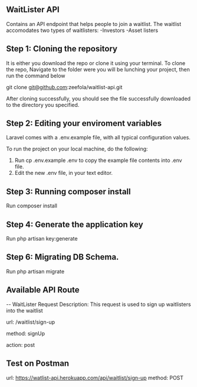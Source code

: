 ## WaitLister API

Contains an API endpoint that helps people to join a waitlist. The waitlist accomodates two types of waitlisters:
-Investors
-Asset listers

## Step 1: Cloning the repository

It is either you download the repo or clone it using your terminal. To clone the repo, Navigate to the folder were you will be lunching your project, then run the command below

<copy-button> git clone git@github.com:zeefola/waitlist-api.git </copy-button>

After cloning successfully, you should see the file successfully downloaded to the directory you specified.

## Step 2: Editing your enviroment variables

Laravel comes with a .env.example file, with all typical configuration values. 

To run the project on your local machine, do the following:

1. Run cp .env.example .env to copy the example file contents into .env file.
2. Edit the new .env file, in your text editor.

## Step 3: Running composer install

Run composer install

## Step 4: Generate the application key

Run php artisan key:generate

## Step 6: Migrating DB Schema.

Run php artisan migrate

## Available API Route

-- WaitLister
Request Description: This request is used to sign up waitlisters into the waitlist

url: /waitlist/sign-up

method: signUp

action: post

## Test on Postman
url: https://watlist-api.herokuapp.com/api/waitlist/sign-up
method: POST
